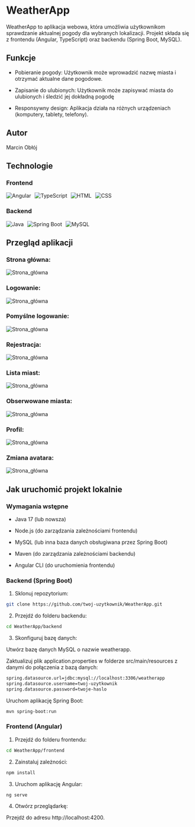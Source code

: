 # WeatherApp
WeatherApp to aplikacja webowa, która umożliwia użytkownikom sprawdzanie aktualnej pogody dla wybranych lokalizacji. Projekt składa się z frontendu (Angular, TypeScript) oraz backendu (Spring Boot, MySQL).

## Funkcje
- Pobieranie pogody: Użytkownik może wprowadzić nazwę miasta i otrzymać aktualne dane pogodowe.

- Zapisanie do ulubionych: Użytkownik może zapisywać miasta do ulubionych i śledzić jej dokładną pogodę

- Responsywny design: Aplikacja działa na różnych urządzeniach (komputery, tablety, telefony).

## Autor
Marcin Obłój

## Technologie
### Frontend
<div style="display: flex; gap: 10px; align-items: center;"> <img src="https://img.icons8.com/color/48/000000/angularjs.png" alt="Angular" title="Angular"/> <img src="https://img.icons8.com/color/48/000000/typescript.png" alt="TypeScript" title="TypeScript"/> <img src="https://img.icons8.com/color/48/000000/html-5.png" alt="HTML" title="HTML"/> <img src="https://img.icons8.com/color/48/000000/css3.png" alt="CSS" title="CSS"/> </div>

### Backend
<div style="display: flex; gap: 10px; align-items: center;"> <img src="https://img.icons8.com/color/48/000000/java-coffee-cup-logo.png" alt="Java" title="Java"/> <img src="https://img.icons8.com/color/48/000000/spring-logo.png" alt="Spring Boot" title="Spring Boot"/> <img src="https://img.icons8.com/color/48/000000/mysql-logo.png" alt="MySQL" title="MySQL"/> </div>

## Przegląd aplikacji

### Strona główna:
![Strona_główna](https://i.imgur.com/GaKd5K1.png)
### Logowanie:
![Strona_główna](https://i.imgur.com/pFK94ml.png)

### Pomyślne logowanie:
![Strona_główna](https://i.imgur.com/AcDqxQs.png)

### Rejestracja:
![Strona_główna](https://i.imgur.com/uTt89I9.png)

### Lista miast:
![Strona_główna](https://i.imgur.com/BILx0en.png)

### Obserwowane miasta:
![Strona_główna](https://i.imgur.com/VECGDoc.png)

### Profil:
![Strona_główna](https://i.imgur.com/apd3z1a.png)

### Zmiana avatara:
![Strona_główna](https://i.imgur.com/C0Vx8kF.png)


## Jak uruchomić projekt lokalnie
### Wymagania wstępne
- Java 17 (lub nowsza)

- Node.js (do zarządzania zależnościami frontendu)

- MySQL (lub inna baza danych obsługiwana przez Spring Boot)

- Maven (do zarządzania zależnościami backendu)

- Angular CLI (do uruchomienia frontendu)

### Backend (Spring Boot)
1. Sklonuj repozytorium:

```bash
git clone https://github.com/twoj-uzytkownik/WeatherApp.git
```
2. Przejdź do folderu backendu:

```bash
cd WeatherApp/backend
```
3. Skonfiguruj bazę danych:

Utwórz bazę danych MySQL o nazwie weatherapp.

Zaktualizuj plik application.properties w folderze src/main/resources z danymi do połączenia z bazą danych:

```bash
spring.datasource.url=jdbc:mysql://localhost:3306/weatherapp
spring.datasource.username=twoj-uzytkownik
spring.datasource.password=twoje-haslo
```
Uruchom aplikację Spring Boot:
```bash
mvn spring-boot:run
```
### Frontend (Angular)
1. Przejdź do folderu frontendu:

```bash
cd WeatherApp/frontend
```
2. Zainstaluj zależności:

```bash
npm install
```
3. Uruchom aplikację Angular:

```bash
ng serve
```

4. Otwórz przeglądarkę:

Przejdź do adresu http://localhost:4200.
